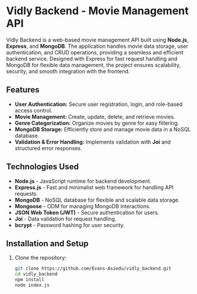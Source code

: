# Vidly Backend - Movie Management API

Vidly Backend is a web-based movie management API built using **Node.js**, **Express**, and **MongoDB**. The application handles movie data storage, user authentication, and CRUD operations, providing a seamless and efficient backend service. Designed with Express for fast request handling and MongoDB for flexible data management, the project ensures scalability, security, and smooth integration with the frontend.

## Features

- **User Authentication:** Secure user registration, login, and role-based access control.
- **Movie Management:** Create, update, delete, and retrieve movies.
- **Genre Categorization:** Organize movies by genre for easy filtering.
- **MongoDB Storage:** Efficiently store and manage movie data in a NoSQL database.
- **Validation & Error Handling:** Implements validation with **Joi** and structured error responses.

## Technologies Used

- **Node.js** - JavaScript runtime for backend development.
- **Express.js** - Fast and minimalist web framework for handling API requests.
- **MongoDB** - NoSQL database for flexible and scalable data storage.
- **Mongoose** - ODM for managing MongoDB interactions.
- **JSON Web Token (JWT)** - Secure authentication for users.
- **Joi** - Data validation for request handling.
- **bcrypt** - Password hashing for user security.

## Installation and Setup

1. Clone the repository:

   ```bash
   git clone https://github.com/Evans-Asiedu/vidly_backend.git
   cd vidly_backend
   npm install
   node index.js
   
